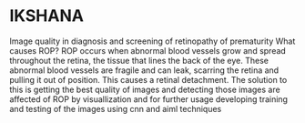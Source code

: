 # IKSHANA
Image quality  in diagnosis and screening of retinopathy of prematurity
What causes ROP? ROP occurs when abnormal blood vessels grow and spread throughout the retina, the tissue that lines the back of the eye. These abnormal blood vessels are fragile and can leak, scarring the retina and pulling it out of position. This causes a retinal detachment.
The solution to this is getting the best  quality of images and detecting those images are affected of ROP by visuallization and for further usage developing training and testing of the images using cnn and aiml techniques 
